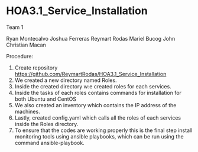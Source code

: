 # HOA3.1_Service_Installation
Team 1

Ryan Montecalvo
Joshua Ferreras
Reymart Rodas
Mariel Bucog
John Christian Macan

Procedure:

1. Create repository https://github.com/ReymartRodas/HOA3.1_Service_Installation
2. We created a new directory named Roles.
3. Inside the created directory w:e created roles for each services.
4. Inside the tasks of each roles contains commands for installation for both Ubuntu and CentOS
5. We also created an inventory which contains the IP address of the machines.
6. Lastly, created config.yaml which calls all the roles of each services inside the Roles directory.
7. To ensure that the codes are working properly this is the final step install monitoring tools using ansible playbooks, which can be run using the command ansible-playbook.
